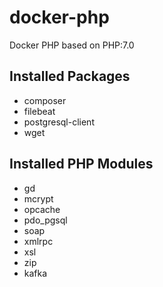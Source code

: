 # docker-php

Docker PHP based on PHP:7.0

## Installed Packages

* composer
* filebeat
* postgresql-client
* wget

## Installed PHP Modules

* gd
* mcrypt
* opcache
* pdo_pgsql
* soap
* xmlrpc
* xsl
* zip
* kafka
